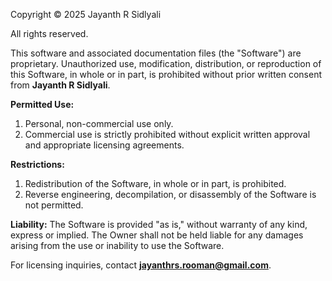 Copyright © 2025 Jayanth R Sidlyali

All rights reserved.

This software and associated documentation files (the "Software") are proprietary. Unauthorized use, modification, distribution, or reproduction of this Software, in whole or in part, is prohibited without prior written consent from **Jayanth R Sidlyali**.

**Permitted Use:**
1. Personal, non-commercial use only.
2. Commercial use is strictly prohibited without explicit written approval and appropriate licensing agreements.

**Restrictions:**
1. Redistribution of the Software, in whole or in part, is prohibited.
2. Reverse engineering, decompilation, or disassembly of the Software is not permitted.

**Liability:**
The Software is provided "as is," without warranty of any kind, express or implied. The Owner shall not be held liable for any damages arising from the use or inability to use the Software.

For licensing inquiries, contact **jayanthrs.rooman@gmail.com**.
